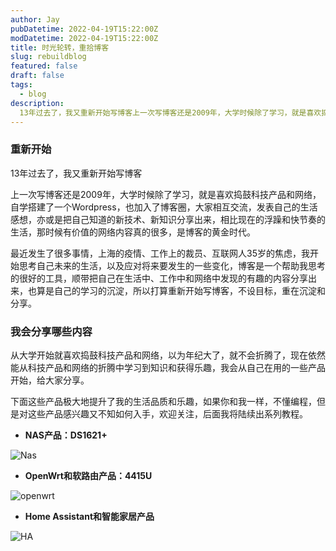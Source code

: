 ```yaml
---
author: Jay
pubDatetime: 2022-04-19T15:22:00Z
modDatetime: 2022-04-19T15:22:00Z
title: 时光轮转，重拾博客
slug: rebuildblog
featured: false
draft: false
tags:
  - blog
description:
  13年过去了，我又重新开始写博客上一次写博客还是2009年，大学时候除了学习，就是喜欢捣鼓科技产品和网络，自学搭建了一个Wordpress，也加入了博客圈，大家相互交流，发表自己的生活感想，亦或是把自己知道的新技术、新知识分享出来，相比现在的浮躁和快节奏的生活，那时候有价值的网络内容真的很多，是博客的黄金时代。
---
```


### 重新开始
13年过去了，我又重新开始写博客

上一次写博客还是2009年，大学时候除了学习，就是喜欢捣鼓科技产品和网络，自学搭建了一个Wordpress，也加入了博客圈，大家相互交流，发表自己的生活感想，亦或是把自己知道的新技术、新知识分享出来，相比现在的浮躁和快节奏的生活，那时候有价值的网络内容真的很多，是博客的黄金时代。

最近发生了很多事情，上海的疫情、工作上的裁员、互联网人35岁的焦虑，我开始思考自己未来的生活，以及应对将来要发生的一些变化，博客是一个帮助我思考的很好的工具，顺带把自己在生活中、工作中和网络中发现的有趣的内容分享出来，也算是自己的学习的沉淀，所以打算重新开始写博客，不设目标，重在沉淀和分享。

### 我会分享哪些内容
从大学开始就喜欢捣鼓科技产品和网络，以为年纪大了，就不会折腾了，现在依然能从科技产品和网络的折腾中学习到知识和获得乐趣，我会从自己在用的一些产品开始，给大家分享。

下面这些产品极大地提升了我的生活品质和乐趣，如果你和我一样，不懂编程，但是对这些产品感兴趣又不知如何入手，欢迎关注，后面我将陆续出系列教程。

- **NAS产品：DS1621+**

![Nas](assets/images/nas.jpeg)

- **OpenWrt和软路由产品：4415U**

![openwrt](assets/images/op.jpeg)

- **Home Assistant和智能家居产品**

![HA](assets/images/ha.png)
